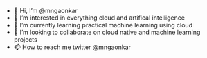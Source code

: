 - 👋 Hi, I’m @mngaonkar
- 👀 I’m interested in everything cloud and artifical intelligence
- 🌱 I’m currently learning practical machine learning using cloud
- 💞️ I’m looking to collaborate on cloud native and machine learning projects
- 📫 How to reach me twitter @mngaonkar

<!---
mngaonkar/mngaonkar is a ✨ special ✨ repository because its `README.md` (this file) appears on your GitHub profile.
You can click the Preview link to take a look at your changes.
--->
